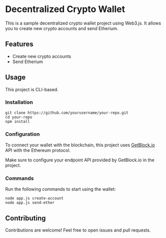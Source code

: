 <div class="container">
        <h1>Decentralized Crypto Wallet</h1>
        <p>This is a sample decentralized crypto wallet project using Web3.js. It allows you to create new crypto accounts and send Etherium.</p>
        <h2>Features</h2>
        <ul>
            <li>Create new crypto accounts</li>
            <li>Send Etherium</li>
        </ul>
        <h2>Usage</h2>
        <p>This project is CLI-based.</p>
        <h3>Installation</h3>
        <pre><code>git clone https://github.com/yourusername/your-repo.git
cd your-repo
npm install</code></pre>
        <h3>Configuration</h3>
        <p>To connect your wallet with the blockchain, this project uses <a href="https://getblock.io/">GetBlock.io</a> API with the Ethereum protocol.</p>
        <p>Make sure to configure your endpoint API provided by GetBlock.io in the project.</p>
        <h3>Commands</h3>
        <p>Run the following commands to start using the wallet:</p>
        <pre><code>node app.js create-account
node app.js send-ether</code></pre>
        <h2>Contributing</h2>
        <p>Contributions are welcome! Feel free to open issues and pull requests.</p>
    </div>
